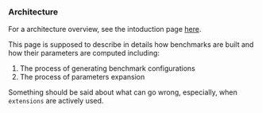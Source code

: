
### Architecture
For a architecture overview, see the intoduction page [here](../intro/intro.md).

This page is supposed to describe in details how benchmarks are built and how their parameters are computed including:

1. The process of generating benchmark configurations
2. The process of parameters expansion

Something should be said about what can go wrong, especially, when `extensions` are actively used.
